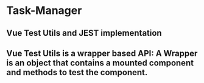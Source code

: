 # Task-Manager
 ## Vue Test Utils and JEST implementation
## Vue Test Utils is a wrapper based API: A Wrapper is an object that contains a mounted component and methods to test the component.
